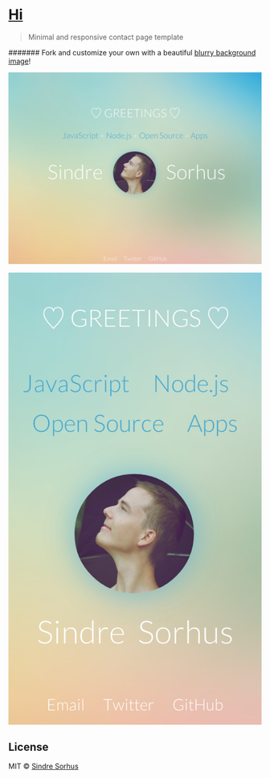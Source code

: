 # [Hi](https://sindresorhus.com/hi)

> Minimal and responsive contact page template

####### Fork and customize your own with a beautiful [blurry background image](https://google.com/search?q=free+blurry+backgrounds&oq=free+blurry+backgrounds)!

[![](screenshot.png)](https://sindresorhus.com/hi)

[![](screenshot-mobile.png)](https://sindresorhus.com/hi)


## License

MIT © [Sindre Sorhus](https://sindresorhus.com)
